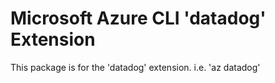 Microsoft Azure CLI 'datadog' Extension
==========================================

This package is for the 'datadog' extension.
i.e. 'az datadog'
